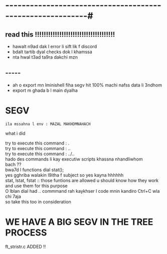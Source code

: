 

# ----------------------------------------------------------#
## read this !!!!!!!!!!!!!!!!!!!!!!!!!!!!!!!!!!!!

- hawalt n9ad dak l error li sift lik f discord
- bdalt tartib dyal checks dok l khamssa
- nta hwal t3ad ta9ra dakchi mzn
## -----
- ah o export mn lminishell fiha segv hit 100% machi nafss data li 3ndhom 
- export m ghada b l main dyalha




# SEGV
    ila mssahna l env : MAZAL MAKHDMNAHACH

what i did

try to execute this command : .<br>
try to execute this command : ..<br>
try to execute this command : ../..<br>
hado des commands li kay executiw scripts
khassna nhandliwhom <br>
bach ??<br>
bwa7d l functions dial stat();<br>
yes gghriba walakin l9itha f subject so yes kayna hhhhhh<br>
stat, lstat, fstat :: those funtions are allowed u should know how they work and use them for this purpose<br>
O lblan dial had .. commmand rah kaykhser l code mnin kandiro Ctrl+C wla chi 7aja<br>
so take this too in consideration <br>


# WE HAVE A BIG SEGV IN THE TREE PROCESS<br>

ft_stristr.c ADDED !! <br>